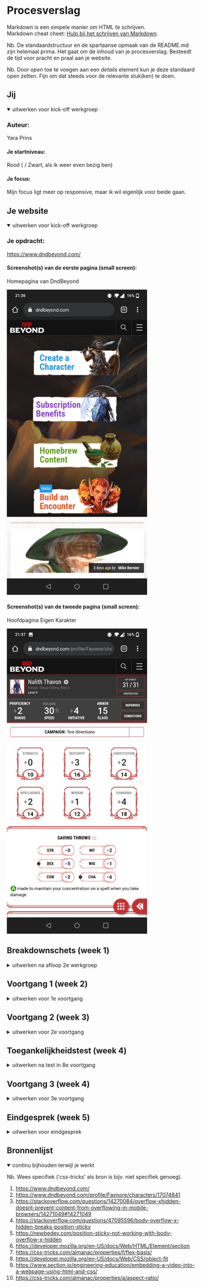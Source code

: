 # Procesverslag
Markdown is een simpele manier om HTML te schrijven.  
Markdown cheat cheet: [Hulp bij het schrijven van Markdown](https://github.com/adam-p/markdown-here/wiki/Markdown-Cheatsheet).

Nb. De standaardstructuur en de spartaanse opmaak van de README.md zijn helemaal prima. Het gaat om de inhoud van je procesverslag. Besteedt de tijd voor pracht en praal aan je website.

Nb. Door *open* toe te voegen aan een *details* element kun je deze standaard open zetten. Fijn om dat steeds voor de relevante stuk(ken) te doen.





## Jij

<details open>
<summary>uitwerken voor kick-off werkgroep</summary>

### Auteur:
Yara Prins

#### Je startniveau:
Rood ( / Zwart, als ik weer even bezig ben)

#### Je focus:
Mijn focus ligt meer op responsive, maar ik wil eigenlijk voor beide gaan.
 
</details>





## Je website

<details open>
<summary>uitwerken voor kick-off werkgroep</summary>

### Je opdracht:
https://www.dndbeyond.com/

#### Screenshot(s) van de eerste pagina (small screen): 
Homepagina van DndBeyond

  <img src="images/Screenshot_20210906-213641.jpg" width="375px" alt="homepagina van dndbeyond">

#### Screenshot(s) van de tweede pagina (small screen):
Hoofdpagina Eigen Karakter 

  <img src="images/Screenshot_20210906-213713.jpg" width="375px" alt="hoofdpagina eigen karakter">

 
</details>





## Breakdownschets (week 1)

<details>
<summary>uitwerken na afloop 2e werkgroep</summary>

### de hele pagina: 
<img src="images/IMG_20210916_005548.jpg" width="375px" alt="breakdown van de hele pagina">

</details>





## Voortgang 1 (week 2)

<details>
<summary>uitwerken voor 1e voortgang</summary>

### Stand van zaken
hier dit ging goed & dit was lastig (neem ook screenshots op van delen van je website en code)
 
Ik ben deze week begonnen met de opdracht, ik heb een website uitgezocht die ik leuk vond en hier heb ik deze week een breakdownschets van gemaakt.
Ook ben ik begonnen met de opzet van mijn HTML en CSS, wat eigenlijk vrij goed ging als ik een beetje mijn breakdownschets volgde en gebruik maakte van Inspect Elements van de website zelf.
Aangezien ik al redelijk goed begrijp hoe HTML en CSS werkt, ben ik me meer gaan richten op het schrijven van mooie overzichtelijke code, door middel met het werken van grote stukken comments (zodat ik in de viewfinder al mijn stukken gelijk kan vinden).
Ook ben ik al begonnen met het toevoegen van CSS variable selectors (zie afb).
<img src="images/cssvar_screenshot.png" width="375px" alt="screenshot css variabelen">


### Verslag van meeting
hier na afloop snel de uitkomsten van de meeting vastleggen

- Een aantal tips gekregen over het verder gaan met mijn code , ik liep wat vast maar al snel opgelost.
- Hulp vragen als ik vast kom te zitten in plaats van uren ernaar staren
- Eerst richten op dat alle HTML er in staat, dan pas CSS en pas als laatst de JS.

</details>





## Voortgang 2 (week 3)

<details>
<summary>uitwerken voor 2e voortgang</summary>

### Stand van zaken
hier dit ging goed & dit was lastig (neem ook screenshots op van delen van je website en code)
 
Ik ben deze week goed aan de slag geweest met FED, voornamelijk mijn eerste pagina die bijna af is (ik moet hem alleen nog responsive maken en stukje JS er in zetten).
Het ging eigenlijk vrij soepel allemaal, het was alleen even veel werk.
Ook merkte ik dat het voor mij heel veel schilde als ik met _comments_ werkte, zoals in css met bijv de /* ====== */ , waardoor ik heel overzichtelijk alles steeds terug kon vinden.
Wat ik net wel eigenlijk zag, was dat mijn website, de hele tijd werkt met background-image op een element in plaats van een afbeelding te nesten. Ik vraag mij hier alleen mee af, of dat op die wijze nog steeds toegankelijk is voor mensen met een screenreader o.i.d. , of dat ik beter door kan gaan zoals eerst met gewoon een losse afbeelding genest in een ander element.
Ook had ik wat problemen met _position: sticky_ te mixen met overflow-x: hidden, omdat wanneer ik een overflow-x hidden op de html & body zetten, mijn position sticky niets meer deed. Ik moest een overflow-x hidden op de body zetten vanwege dat ik bij het responsive maken van mijn pagina, de body / html niet de volledige viewport width in beslag nam, maar alleen maar 0.8 daarvan. Dit kon ik oplossen door overflow-x hidden, maar moest dat toen uiteindelijk op de header, main en footer doen ipv van de body.
 
Voor de rest heb ik alvast gekeken naar de breakpoints van de _echte_ eerste pagina, op hoeveel pixel er wat gebeurt, en heb dat opgeschreven met een omschrijving wat er precies veranderd, zodat ik dit makkelijker kan maken.


### Verslag van meeting
hier na afloop snel de uitkomsten van de meeting vastleggen

- Zet niet overal een Width of een Height op met CSS (geeft vaak problemen)
- Kijk met Inspect Elements naar waar het probleem zit (schakel een ding uit, een ander aan, kijk of het opgelost is)
- Ga ook aan de slag met de tweede pagina, niet alleend de eerste.

</details>





## Toegankelijkheidstest (week 4)

<details>
<summary>uitwerken na test in 8e voortgang</summary>

Ik heb een aantal tests afgenomen samen met een klasgenoot, van onder andere de screenreader, een aantal verschillende brillen, de test met aandachtsproblemen, en slechte motoriek.
Hier onder zal ik een aantal afbeeldingen plaatsten met mijn aantekeningen van deze dag.
Aantekening screenreader

<img src="images/IMG_20211022_181349.jpg" width="375px" alt="aantekeningen 1 toegankelijkheidstest">
 
Aantekening slechte motoriek 1 + slecht zicht
 
<img src="images/IMG_20211022_181359.jpg" width="375px" alt="aantekeningen 2 toegankelijkheidstest">
 
Aantekening slechte motoriek 2 + bevindingen html zelf
 
<img src="images/IMG_20211022_181406.jpg" width="375px" alt="aantekeningen 3 toegankelijkheidstest">

</details>





## Voortgang 3 (week 4)

<details>
<summary>uitwerken voor 3e voortgang</summary>

### Stand van zaken
hier dit ging goed & dit was lastig (neem ook screenshots op van delen van je website en code)
 
Deze week is het vrij soepel verlopen. Ik ben heel wat opgeschoten en zelfs bijna klaar met mijne eerste pagina. Mijn tweede pagina ben ik al goed opweg, maar moet nog wel wat aan gebeuren.
Ik liep deze week wel tegen een aantal problemen aan toen ik aan de slag wilde gaan met het responsive maken, zoals dat de video een rare verhouding had gekregen of dat ik de content op een bepaalde viewport width vast wilde zetten in het midden en de achtergrond door wilde laten gaan. Met wat gepuzzel ( en de hulp van Vasilis ) is mij dit uiteindelijk wel gelukt wat ik echt super fijn vond.
Het grootste punt waar ik deze week tegenaan liep was een stukje met Grid. Ik wilde mijn artikelen op een bepaalde viewport width in een grid zetten van 2 bij 2, en later zelfs eerste twee artikelen 1x2 en de rest 3x2. Ik liep alleen tegen het probleem dat mijn afbeeldingen / sections van mijn artikelen elkaar overlapte en niet kleiner werden ondanks dat ik 1fr gebruikte. Samen met Vasilis ben ik erachter gekomen dat dit kwam vanwege dat ik overal een vaste width waarde op had staan, wat mijn grid dus raar maakte. 
Uiteindelijk is het allemaal wel gelukt, en hoef ik voor pagina 1 nog maaar een aantal kleine dingentjes te doen zoals het toevoegen van de timestamps, het mega-menu laten zien bij een viewport van 1024px, en 'read more' linkjes toevoegen aan sommige artikelen.
Bij pagina 2 moet ik wel nog heel wat CSS, Responsiveness en moet ik nog het hamburger menu van de tweede pagina te laten werken met JS.
AL met al, een goede productieve week!


### Verslag van meeting
hier na afloop snel de uitkomsten van de meeting vastleggen

- Ik moet me nu focussen op pagina 2 van mijn project
- Voor de rest ben ik erg goed bezig
- Schrijf voor mezelf op welke extra dingen ik er in wil hebben (wanneer ik klaar ben met de pagina's), welke zijn mijn top priority, welke minder
- Vergeet niet de bronnenlijst toe te voegen in de code zelf
 
 
### Screenshot(s)
 <img src="images/voortgang4-screenshot.png" width="500px" alt="screenshot-main-voortgang4-1">
  <img src="images/voortgang4-screenshot2.png" width="500px" alt="screenshot-main-voortgang4-2">
  <img src="images/voortgang4-screenshot3.png" width="500px" alt="screenshot-main-voortgang4-3">
  <img src="images/voortgang4-screenshot4.png" width="375px" alt="screenshot-main-voortgang4-4">
  <img src="images/voortgang4-screenshot5.png" width="375px" alt="screenshot-main-voortgang4-5">
  <img src="images/voortgang4-screenshot6.png" width="375px" alt="screenshot-main-voortgang4-6">
  <img src="images/voortgang4-screenshot7.png" width="500px" alt="screenshot-main-voortgang4-7">
  <img src="images/voortgang4-screenshot8.png" width="375px" alt="screenshot-main-voortgang4-8">

</details>





## Eindgesprek (week 5)

<details>
<summary>uitwerken voor eindgesprek</summary>

### Stand van zaken
hier dit ging goed & dit was lastig (neem ook screenshots op van delen van je website en code)
 
 Deze afgelopen week is niet goed gegaan qua werken aan mijn school opdrachten. Ik heb deze afgelopen week een goede griep te pakken gekregen, waardoor ik afgelopen week helemaal niets heb kunnen uitvoeren aan mijn werk. Ik lag namelijk anderhalve week goed ziek op bed. Ik heb dus niet verder kunnen werken aan het project, en liep hierdoor uiteindelijk flink achter.
 Dit is ook de reden waarom ik er voor gekozen heb op een herkansing te doen, aangezien ik mijn website echt niet af zou krijgen in een paar dagen.
 Tijdens mijn eindgesprek heb ik wel nog een aantal tips en tops gekregen, en al zou ik mijn proces verslag bijwerken en de AVV aantikken, zou ik op dit moment al een goed cijfer krijgen.
 Maar, voor nu moesten er nog dingen worden toegevoegd aan mijn procesverslag, moesten er nog wat interactieve dingen worden toegevoegd aan mijn code, en moet ik mijn tweede pagina af maken.
 Dit zal ik dan ook aankomende weken doen voor mijn herkansing van dit vak.

### Screenshot(s)

hier screenshot(s) van je eindresultaat

</details>





## Bronnenlijst

<details open>
<summary>continu bijhouden terwijl je werkt</summary>

Nb. Wees specifiek ('css-tricks' als bron is bijv. niet specifiek genoeg).

1. https://www.dndbeyond.com/
2. https://www.dndbeyond.com/profile/Faynore/characters/17074841
3. https://stackoverflow.com/questions/14270084/overflow-xhidden-doesnt-prevent-content-from-overflowing-in-mobile-browsers/14271049#14271049
4. https://stackoverflow.com/questions/47095596/body-overflow-x-hidden-breaks-position-sticky
5. https://newbedev.com/position-sticky-not-working-with-body-overflow-x-hidden
6. https://developer.mozilla.org/en-US/docs/Web/HTML/Element/section
7. https://css-tricks.com/almanac/properties/f/flex-basis/
8. https://developer.mozilla.org/en-US/docs/Web/CSS/object-fit
9. https://www.section.io/engineering-education/embedding-a-video-into-a-webpage-using-html-and-css/
10. https://css-tricks.com/almanac/properties/a/aspect-ratio/

</details>
